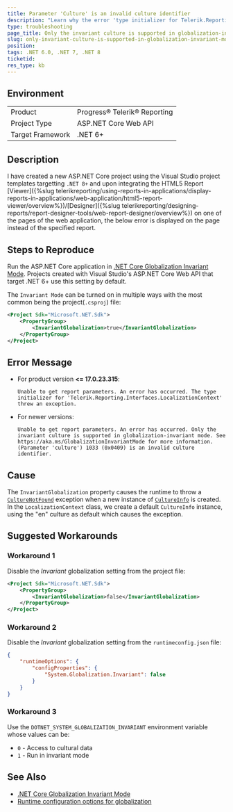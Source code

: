 ```yaml
---
title: Parameter 'Culture' is an invalid culture identifier
description: "Learn why the error 'type initializer for Telerik.Reporting.Interfaces.LocalizationContext threw an exception' may be thrown and how to resolve it."
type: troubleshooting
page_title: Only the invariant culture is supported in globalization-invariant mode
slug: only-invariant-culture-is-supported-in-globalization-invariant-mode-error
position: 
tags: .NET 6.0, .NET 7, .NET 8
ticketid:
res_type: kb
---
```


## Environment
<table>
    <tbody>
        <tr>
            <td>Product</td>
            <td>Progress® Telerik® Reporting</td>
        </tr>
        <tr>
            <td>Project Type</td>
            <td>ASP.NET Core Web API</td>
        </tr>
        <tr>
            <td>Target Framework</td>
            <td>.NET 6+</td>
        </tr>
    </tbody>
</table>


## Description

I have created a new ASP.NET Core project using the Visual Studio project templates targetting `.NET 8+` and upon integrating the HTML5 Report [Viewer]({%slug telerikreporting/using-reports-in-applications/display-reports-in-applications/web-application/html5-report-viewer/overview%})/[Designer]({%slug telerikreporting/designing-reports/report-designer-tools/web-report-designer/overview%}) on one of the pages of the web application, the below error is displayed on the page instead of the specified report.


## Steps to Reproduce

Run the ASP.NET Core application in [.NET Core Globalization Invariant Mode](https://github.com/dotnet/runtime/blob/main/docs/design/features/globalization-invariant-mode.md). Projects created with Visual Studio's ASP.NET Core Web API that target .NET 6+ use this setting by default.

The `Invariant Mode` can be turned on in multiple ways with the most common being the project(`.csproj`) file:

````XML
<Project Sdk="Microsoft.NET.Sdk">
	<PropertyGroup>
		<InvariantGlobalization>true</InvariantGlobalization>
	</PropertyGroup>
</Project>
````

## Error Message

- For product version **<= 17.0.23.315**:

	`Unable to get report parameters. An error has occurred. The type initializer for 'Telerik.Reporting.Interfaces.LocalizationContext' threw an exception.`

- For newer versions:

	`Unable to get report parameters. An error has occurred. Only the invariant culture is supported in globalization-invariant mode. See https://aka.ms/GlobalizationInvariantMode for more information. (Parameter 'culture') 1033 (0x0409) is an invalid culture identifier.`

## Cause

The `InvariantGlobalization` property causes the runtime to throw a [`CultureNotFound`](https://learn.microsoft.com/en-us/dotnet/api/system.globalization.culturenotfoundexception) exception when a new instance of [`CultureInfo`](https://learn.microsoft.com/en-us/dotnet/api/system.globalization.cultureinfo) is created. In the `LocalizationContext` class, we create a default `CultureInfo` instance, using the "en" culture as default which causes the exception.

## Suggested Workarounds

### Workaround 1
Disable the *Invariant* globalization setting from the project file:

````XML
<Project Sdk="Microsoft.NET.Sdk">
	<PropertyGroup>
		<InvariantGlobalization>false</InvariantGlobalization>
	</PropertyGroup>
</Project>
````

### Workaround 2
Disable the *Invariant* globalization setting from the `runtimeconfig.json` file:

````JSON
{
	"runtimeOptions": {
		"configProperties": {
			"System.Globalization.Invariant": false
		}
	}
}
````

### Workaround 3
Use the `DOTNET_SYSTEM_GLOBALIZATION_INVARIANT` environment variable whose values can be:

- `0` - Access to cultural data
- `1` - Run in invariant mode


## See Also

* [.NET Core Globalization Invariant Mode](https://github.com/dotnet/runtime/blob/main/docs/design/features/globalization-invariant-mode.md)
* [Runtime configuration options for globalization](https://learn.microsoft.com/en-us/dotnet/core/runtime-config/globalization)

